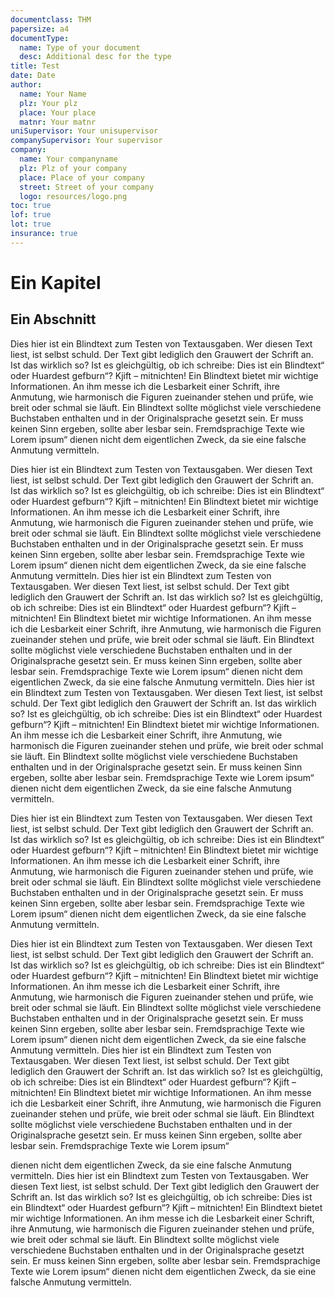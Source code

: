 ```yaml
---
documentclass: THM
papersize: a4
documentType:
  name: Type of your document
  desc: Additional desc for the type
title: Test
date: Date
author:
  name: Your Name
  plz: Your plz
  place: Your place
  matnr: Your matnr
uniSupervisor: Your unisupervisor
companySupervisor: Your supervisor
company:
  name: Your companyname
  plz: Plz of your company
  place: Place of your company
  street: Street of your company
  logo: resources/logo.png
toc: true
lof: true
lot: true
insurance: true
---
```


# Ein Kapitel 

## Ein Abschnitt

Dies hier ist ein Blindtext zum Testen von Textausgaben. Wer diesen Text liest, ist
selbst schuld. Der Text gibt lediglich den Grauwert der Schrift an. Ist das wirklich so?
Ist es gleichgültig, ob ich schreibe: Dies ist ein Blindtext“ oder Huardest gefburn“?
Kjift – mitnichten! Ein Blindtext bietet mir wichtige Informationen. An ihm messe ich
die Lesbarkeit einer Schrift, ihre Anmutung, wie harmonisch die Figuren zueinander
stehen und prüfe, wie breit oder schmal sie läuft. Ein Blindtext sollte möglichst viele
verschiedene Buchstaben enthalten und in der Originalsprache gesetzt sein. Er muss
keinen Sinn ergeben, sollte aber lesbar sein. Fremdsprachige Texte wie Lorem ipsum“
dienen nicht dem eigentlichen Zweck, da sie eine falsche Anmutung vermitteln. 

Dies hier ist ein Blindtext zum Testen von Textausgaben. Wer diesen Text liest, ist selbst
schuld. Der Text gibt lediglich den Grauwert der Schrift an. Ist das wirklich so? Ist
es gleichgültig, ob ich schreibe: Dies ist ein Blindtext“ oder Huardest gefburn“?
Kjift – mitnichten! Ein Blindtext bietet mir wichtige Informationen. An ihm messe ich
die Lesbarkeit einer Schrift, ihre Anmutung, wie harmonisch die Figuren zueinander
stehen und prüfe, wie breit oder schmal sie läuft. Ein Blindtext sollte möglichst viele
verschiedene Buchstaben enthalten und in der Originalsprache gesetzt sein. Er muss
keinen Sinn ergeben, sollte aber lesbar sein. Fremdsprachige Texte wie Lorem ipsum“
dienen nicht dem eigentlichen Zweck, da sie eine falsche Anmutung vermitteln. Dies
hier ist ein Blindtext zum Testen von Textausgaben. Wer diesen Text liest, ist selbst
schuld. Der Text gibt lediglich den Grauwert der Schrift an. Ist das wirklich so? Ist
es gleichgültig, ob ich schreibe: Dies ist ein Blindtext“ oder Huardest gefburn“?
Kjift – mitnichten! Ein Blindtext bietet mir wichtige Informationen. An ihm messe ich
die Lesbarkeit einer Schrift, ihre Anmutung, wie harmonisch die Figuren zueinander
stehen und prüfe, wie breit oder schmal sie läuft. Ein Blindtext sollte möglichst viele
verschiedene Buchstaben enthalten und in der Originalsprache gesetzt sein. Er muss
keinen Sinn ergeben, sollte aber lesbar sein. Fremdsprachige Texte wie Lorem ipsum“
dienen nicht dem eigentlichen Zweck, da sie eine falsche Anmutung vermitteln. Dies
hier ist ein Blindtext zum Testen von Textausgaben. Wer diesen Text liest, ist selbst
schuld. Der Text gibt lediglich den Grauwert der Schrift an. Ist das wirklich so? Ist
es gleichgültig, ob ich schreibe: Dies ist ein Blindtext“ oder Huardest gefburn“?
Kjift – mitnichten! Ein Blindtext bietet mir wichtige Informationen. An ihm messe ich
die Lesbarkeit einer Schrift, ihre Anmutung, wie harmonisch die Figuren zueinander
stehen und prüfe, wie breit oder schmal sie läuft. Ein Blindtext sollte möglichst viele
verschiedene Buchstaben enthalten und in der Originalsprache gesetzt sein. Er muss
keinen Sinn ergeben, sollte aber lesbar sein. Fremdsprachige Texte wie Lorem ipsum“
dienen nicht dem eigentlichen Zweck, da sie eine falsche Anmutung vermitteln.

Dies hier ist ein Blindtext zum Testen von Textausgaben. Wer diesen Text liest, ist
selbst schuld. Der Text gibt lediglich den Grauwert der Schrift an. Ist das wirklich so?
Ist es gleichgültig, ob ich schreibe: Dies ist ein Blindtext“ oder Huardest gefburn“?
Kjift – mitnichten! Ein Blindtext bietet mir wichtige Informationen. An ihm messe ich
die Lesbarkeit einer Schrift, ihre Anmutung, wie harmonisch die Figuren zueinander
stehen und prüfe, wie breit oder schmal sie läuft. Ein Blindtext sollte möglichst viele
verschiedene Buchstaben enthalten und in der Originalsprache gesetzt sein. Er muss
keinen Sinn ergeben, sollte aber lesbar sein. Fremdsprachige Texte wie Lorem ipsum“
dienen nicht dem eigentlichen Zweck, da sie eine falsche Anmutung vermitteln.

Dies hier ist ein Blindtext zum Testen von Textausgaben. Wer diesen Text liest, ist
selbst schuld. Der Text gibt lediglich den Grauwert der Schrift an. Ist das wirklich so?
Ist es gleichgültig, ob ich schreibe: Dies ist ein Blindtext“ oder Huardest gefburn“?
Kjift – mitnichten! Ein Blindtext bietet mir wichtige Informationen. An ihm messe ich
die Lesbarkeit einer Schrift, ihre Anmutung, wie harmonisch die Figuren zueinander
stehen und prüfe, wie breit oder schmal sie läuft. Ein Blindtext sollte möglichst viele
verschiedene Buchstaben enthalten und in der Originalsprache gesetzt sein. Er muss
keinen Sinn ergeben, sollte aber lesbar sein. Fremdsprachige Texte wie Lorem ipsum“
dienen nicht dem eigentlichen Zweck, da sie eine falsche Anmutung vermitteln.
Dies hier ist ein Blindtext zum Testen von Textausgaben. Wer diesen Text liest, ist
selbst schuld. Der Text gibt lediglich den Grauwert der Schrift an. Ist das wirklich so?
Ist es gleichgültig, ob ich schreibe: Dies ist ein Blindtext“ oder Huardest gefburn“?
Kjift – mitnichten! Ein Blindtext bietet mir wichtige Informationen. An ihm messe ich
die Lesbarkeit einer Schrift, ihre Anmutung, wie harmonisch die Figuren zueinander
stehen und prüfe, wie breit oder schmal sie läuft. Ein Blindtext sollte möglichst viele
verschiedene Buchstaben enthalten und in der Originalsprache gesetzt sein. Er muss
keinen Sinn ergeben, sollte aber lesbar sein. Fremdsprachige Texte wie Lorem ipsum“

dienen nicht dem eigentlichen Zweck, da sie eine falsche Anmutung vermitteln.
Dies hier ist ein Blindtext zum Testen von Textausgaben. Wer diesen Text liest, ist
selbst schuld. Der Text gibt lediglich den Grauwert der Schrift an. Ist das wirklich so?
Ist es gleichgültig, ob ich schreibe: Dies ist ein Blindtext“ oder Huardest gefburn“?
Kjift – mitnichten! Ein Blindtext bietet mir wichtige Informationen. An ihm messe ich
die Lesbarkeit einer Schrift, ihre Anmutung, wie harmonisch die Figuren zueinander
stehen und prüfe, wie breit oder schmal sie läuft. Ein Blindtext sollte möglichst viele
verschiedene Buchstaben enthalten und in der Originalsprache gesetzt sein. Er muss
keinen Sinn ergeben, sollte aber lesbar sein. Fremdsprachige Texte wie Lorem ipsum“
dienen nicht dem eigentlichen Zweck, da sie eine falsche Anmutung vermitteln.
